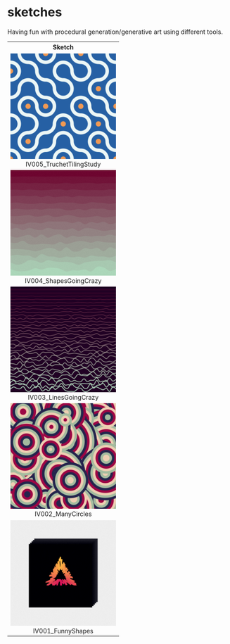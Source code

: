# sketches

Having fun with procedural generation/generative art using different tools.

<table>
  <tr><th>Sketch</th></tr>
  <tr><td align="center"><img width="240" height="240" src="/IV005_TruchetTilingStudy/chosen_few/015.png" /><br/>IV005_TruchetTilingStudy</td></tr>
  <tr><td align="center"><img width="240" height="240" src="/IV004_ShapesGoingCrazy/chosen_few/002.png" /><br/>IV004_ShapesGoingCrazy</td></tr>
  <tr><td align="center"><img width="240" height="240" src="/IV003_LinesGoingCrazy/chosen_few/007.png" /><br/>IV003_LinesGoingCrazy</td></tr>
  <tr><td align="center"><img width="240" height="240" src="/IV002_ManyCircles/chosen_few/009.png" /><br/>IV002_ManyCircles</td></tr>
  <tr><td align="center"><img width="240" height="240" src="/IV001_FunnyShapes/chosen_few/001.png" /><br/>IV001_FunnyShapes</td></tr>
</table>

